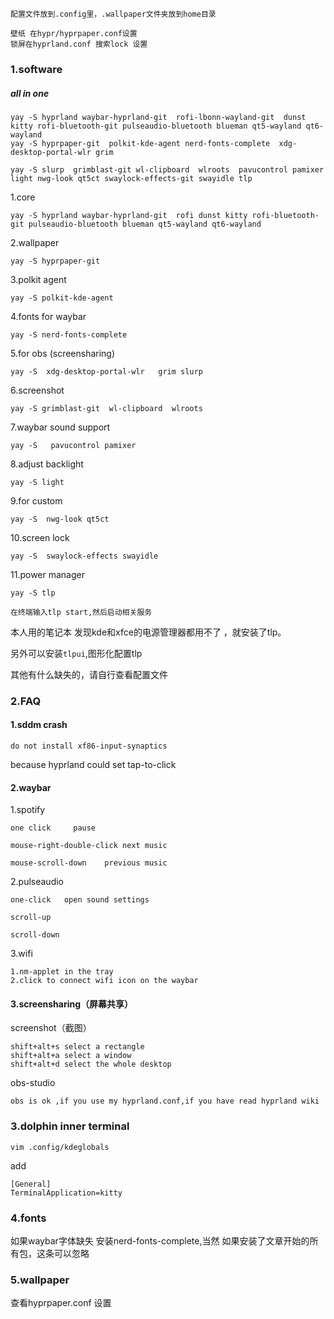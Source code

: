 ```
配置文件放到.config里，.wallpaper文件夹放到home目录

壁纸 在hypr/hyprpaper.conf设置
锁屏在hyprland.conf 搜索lock 设置
```



### 1.software

##### all in one 

```
yay -S hyprland waybar-hyprland-git  rofi-lbonn-wayland-git  dunst kitty rofi-bluetooth-git pulseaudio-bluetooth blueman qt5-wayland qt6-wayland 
yay -S hyprpaper-git  polkit-kde-agent nerd-fonts-complete  xdg-desktop-portal-wlr grim

yay -S slurp  grimblast-git wl-clipboard  wlroots  pavucontrol pamixer light nwg-look qt5ct swaylock-effects-git swayidle tlp
```

1.core

```
yay -S hyprland waybar-hyprland-git  rofi dunst kitty rofi-bluetooth-git pulseaudio-bluetooth blueman qt5-wayland qt6-wayland
```

2.wallpaper

```
yay -S hyprpaper-git
```

3.polkit agent

```
yay -S polkit-kde-agent
```

4.fonts for waybar

```
yay -S nerd-fonts-complete
```

5.for obs (screensharing)

```
yay -S  xdg-desktop-portal-wlr   grim slurp 
```

6.screenshot

```
yay -S grimblast-git  wl-clipboard  wlroots
```

7.waybar sound support

```
yay -S   pavucontrol pamixer
```

8.adjust backlight

```
yay -S light
```

9.for custom

```
yay -S  nwg-look qt5ct
```

10.screen lock

```
yay -S  swaylock-effects swayidle
```

11.power manager

```
yay -S tlp

在终端输入tlp start,然后启动相关服务
```

本人用的笔记本  发现kde和xfce的电源管理器都用不了 ，就安装了tlp。

另外可以安装`tlpui`,图形化配置tlp





其他有什么缺失的，请自行查看配置文件

### 2.FAQ

#### 1.sddm crash

```
do not install xf86-input-synaptics
```

because hyprland could set tap-to-click

#### 2.waybar

1.spotify

```
one click     pause

mouse-right-double-click next music

mouse-scroll-down    previous music
```

2.pulseaudio

```
one-click   open sound settings

scroll-up

scroll-down
```

3.wifi

```
1.nm-applet in the tray
2.click to connect wifi icon on the waybar
```

#### 3.screensharing（屏幕共享）

screenshot（截图）

```
shift+alt+s	select a rectangle
shift+alt+a	select a window
shift+alt+d	select the whole desktop
```

obs-studio

```
obs is ok ,if you use my hyprland.conf,if you have read hyprland wiki
```

### 3.dolphin inner terminal

```
vim .config/kdeglobals
```

add

```
[General]
TerminalApplication=kitty
```

### 4.fonts

如果waybar字体缺失 安装nerd-fonts-complete,当然 如果安装了文章开始的所有包，这条可以忽略

### 5.wallpaper

查看hyprpaper.conf 设置
